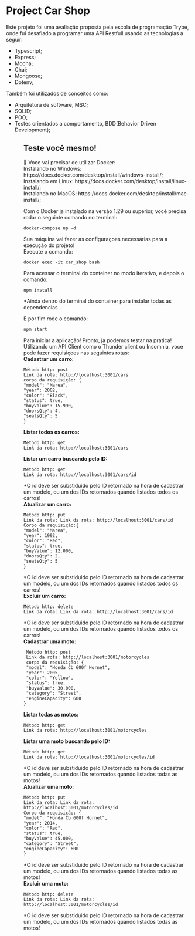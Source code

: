 <h1>Project Car Shop</h1>
<p>Este projeto foi uma avaliação proposta pela escola de programação Trybe, onde fui desafiado a programar uma API Restfull usando as tecnologias a seguir:</p>
<ul>
  <li>Typescript;</li>
  <li>Express;</li>
  <li>Mocha;</li>
  <li>Chai;</li>
  <li>Mongoose;</li>
  <li>Dotenv;</li>
</ul>
<p>Também foi utilizados de conceitos como:</p>
<ul>
  <li>Arquitetura de software, MSC;</li>
  <li>SOLID;</li>
  <li>POO;</li>
  <li>Testes orientados a comportamento, BDD(Behavior Driven Development);</li>
<ul>
<h2>Teste você mesmo!</h2>
<p>🐳 Voce vai precisar de utilizar Docker:<br>
Instalando no Windows: https://docs.docker.com/desktop/install/windows-install/; <br>
Instalando em Linux: https://docs.docker.com/desktop/install/linux-install/; <br>
Instalando no MacOS: https://docs.docker.com/desktop/install/mac-install/; <br>

 Com o Docker ja instalado na versão 1.29 ou superior, você precisa rodar o seguinte comando no terminal: <br>
 ```
 docker-compose up -d
 ```
  Sua máquina vai fazer as configuraçoes necessárias para a execução do projeto!<br>
  Execute o comando:
 ```
 docker exec -it car_shop bash
 ```
 Para acessar o terminal do conteiner no modo iterativo, e depois o comando:
 ```
 npm install
 ```
  *Ainda dentro do terminal do container para instalar todas as dependencias
  
  E por fim rode o comando:
  ```
  npm start
  ```
  
  Para iniciar a aplicação!
  Pronto, ja podemos testar na pratica!
  Utilizando um API Client como o Thunder client ou Insomnia, voce pode fazer requisiçoes nas seguintes rotas:<br>
  <strong>Cadastrar um carro:</strong>
  ```
  Método http: post
  Link da rota: http://localhost:3001/cars
  corpo da requisição: {
  "model": "Marea",
  "year": 2002,
  "color": "Black",
  "status": true,
  "buyValue": 15.990,
  "doorsQty": 4,
  "seatsQty": 5
}
  ```
  <strong>Listar todos os carros:</strong>
  ```
  Método http: get
  Link da rota: http://localhost:3001/cars
  ```
  <strong>Listar um carro buscando pelo ID:</strong>
  ```
  Método http: get
  Link da rota: http://localhost:3001/cars/id
  ```
  *O id deve ser substiduido pelo ID retornado na hora de cadastrar um modelo, ou um dos IDs retornados quando listados todos os carros!<br>
  <strong>Atualizar um carro:</strong>
  ```
  Método http: put
  Link da rota: Link da rota: http://localhost:3001/cars/id
  Corpo da requisição:{
  "model": "Marea",
  "year": 1992,
  "color": "Red",
  "status": true,
  "buyValue": 12.000,
  "doorsQty": 2,
  "seatsQty": 5
}
  ```
  *O id deve ser substiduido pelo ID retornado na hora de cadastrar um modelo, ou um dos IDs retornados quando listados todos os carros!<br>
  <strong>Excluir um carro:</strong>
  ```
  Método http: delete
  Link da rota: Link da rota: http://localhost:3001/cars/id
  ```
  *O id deve ser substiduido pelo ID retornado na hora de cadastrar um modelo, ou um dos IDs retornados quando listados todos os carros!<br>
  <strong>Cadastrar uma moto:</strong>
 ```
  Método http: post
  Link da rota: http://localhost:3001/motorcycles
  corpo da requisição: {
  "model": "Honda Cb 600f Hornet",
  "year": 2005,
  "color": "Yellow",
  "status": true,
  "buyValue": 30.000,
  "category": "Street",
  "engineCapacity": 600
}
 ```
 <strong>Listar todas as motos:</strong>
  ```
  Método http: get
  Link da rota: http://localhost:3001/motorcycles
  ```
  <strong>Listar uma moto buscando pelo ID:</strong>
  ```
  Método http: get
  Link da rota: http://localhost:3001/motorcycles/id
  ```
   *O id deve ser substiduido pelo ID retornado na hora de cadastrar um modelo, ou um dos IDs retornados quando listados todas as motos!<br>
  <strong>Atualizar uma moto:</strong>
  ```
  Método http: put
  Link da rota: Link da rota: http://localhost:3001/motorcycles/id
  Corpo da requisição: {
  "model": "Honda Cb 600f Hornet",
  "year": 2014,
  "color": "Red",
  "status": true,
  "buyValue": 45.000,
  "category": "Street",
  "engineCapacity": 600
}
  ```
  *O id deve ser substiduido pelo ID retornado na hora de cadastrar um modelo, ou um dos IDs retornados quando listados todas as motos!<br>
  <strong>Excluir uma moto:</strong>
  ```
  Método http: delete
  Link da rota: Link da rota: http://localhost:3001/motorcycles/id
  ```
  *O id deve ser substiduido pelo ID retornado na hora de cadastrar um modelo, ou um dos IDs retornados quando listados todas as motos!<br>
</p>
